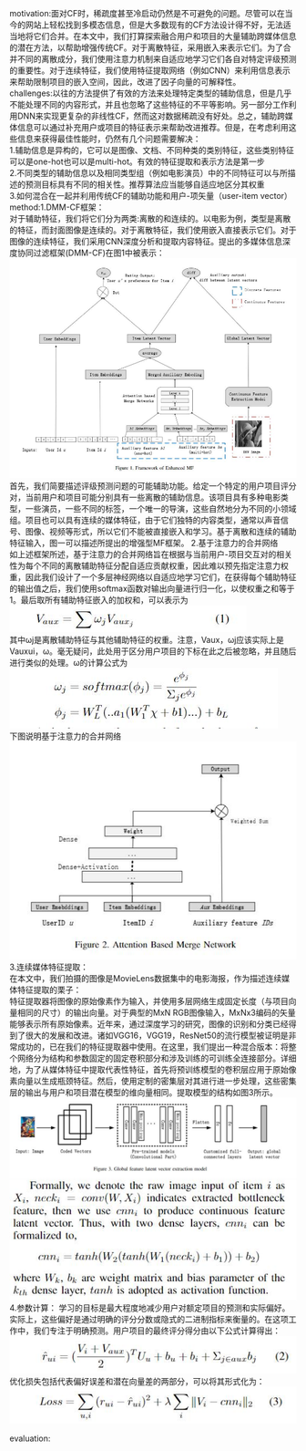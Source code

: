 motivation:面对CF时，稀疏度甚至冷启动仍然是不可避免的问题。尽管可以在当今的网站上轻松找到多模态信息，但是大多数现有的CF方法设计得不好，无法适当地将它们合并。在本文中，我们打算探索融合用户和项目的大量辅助跨媒体信息的潜在方法，以帮助增强传统CF。对于离散特征，采用嵌入来表示它们。为了合并不同的离散成分，我们使用注意力机制来自适应地学习它们各自对特定评级预测的重要性。对于连续特征，我们使用特征提取网络（例如CNN）来利用信息表示来帮助限制项目的嵌入空间，因此，改进了因子向量的可解释性。  
challenges:以往的方法提供了有效的方法来处理特定类型的辅助信息，但是几乎不能处理不同的内容形式，并且也忽略了这些特征的不平等影响。另一部分工作利用DNN来实现更复杂的非线性CF，然而这对数据稀疏没有好处。总之，辅助跨媒体信息可以通过补充用户或项目的特征表示来帮助改进推荐。但是，在考虑利用这些信息来获得最佳性能时，仍然有几个问题需要解决：  
1.辅助信息是异构的，它可以是图像、文档、不同种类的类别特征，这些类别特征可以是one-hot也可以是multi-hot。有效的特征提取和表示方法是第一步  
2.不同类型的辅助信息以及相同类型组（例如电影演员）中的不同特征可以与所描述的预测目标具有不同的相关性。推荐算法应当能够自适应地区分其权重  
3.如何混合在一起并利用传统CF的辅助功能和用户-项矢量（user-item vector）
method:1.DMM-CF框架：  
对于辅助特征，我们将它们分为两类:离散的和连续的。以电影为例，类型是离散的特征，而封面图像是连续的。对于离散特征，我们使用嵌入直接表示它们。对于图像的连续特征，我们采用CNN深度分析和提取内容特征。提出的多媒体信息深度协同过滤框架(DMM-CF)在图1中被表示：![Image text](https://github.com/wqf321/recommandation-reading/blob/master/Deep%20Collaborative%20Filtering%20Incorporating%20Auxiliary%20Multi-media%20Information/1.jpg)   
首先，我们简要描述评级预测问题的可能辅助功能。给定一个特定的用户项目评分对，当前用户和项目可能分别具有一些离散的辅助信息。该项目具有多种电影类型，一些演员，一些不同的标签，一个唯一的导演，这些自然地分为不同的小领域组。项目也可以具有连续的媒体特征，由于它们独特的内容类型，通常以声音信号、图像、视频等形式，所以它们不能被直接嵌入和学习。基于离散和连续的辅助特征输入，图一可以描述所提出的增强型MF框架。
2.基于注意力的合并网络   
如上述框架所述，基于注意力的合并网络旨在根据与当前用户-项目交互对的相关性为每个不同的离散辅助特征分配自适应贡献权重，因此难以预先指定注意力权重，因此我们设计了一个多层神经网络以自适应地学习它们，在获得每个辅助特征的输出值之后，我们使用softmax函数对输出向量进行归一化，以使权重之和等于1。最后取所有辅助特征嵌入的加权和，可以表示为![Image text](https://github.com/wqf321/recommandation-reading/blob/master/Deep%20Collaborative%20Filtering%20Incorporating%20Auxiliary%20Multi-media%20Information/3.jpg)   
其中ωj是离散辅助特征与其他辅助特征的权重。注意，Vaux，ωj应该实际上是Vauxui，ω。毫无疑问，此处用于区分用户项目的下标在此之后被忽略，并且随后进行类似的处理。ω的计算公式为  ![Image text](https://github.com/wqf321/recommandation-reading/blob/master/Deep%20Collaborative%20Filtering%20Incorporating%20Auxiliary%20Multi-media%20Information/4.jpg)  
下图说明基于注意力的合并网络  
![Image text](https://github.com/wqf321/recommandation-reading/blob/master/Deep%20Collaborative%20Filtering%20Incorporating%20Auxiliary%20Multi-media%20Information/2.jpg)   
3.连续媒体特征提取：  
在本文中，我们拍摄的图像是MovieLens数据集中的电影海报，作为描述连续媒体特征提取的栗子：  
特征提取器将图像的原始像素作为输入，并使用多层网络生成固定长度（与项目向量相同的尺寸）的输出向量。对于典型的MxN RGB图像输入，MxNx3编码的矢量能够表示所有原始像素。近年来，通过深度学习的研究，图像的识别和分类已经得到了很大的发展和改进。诸如VGG16，VGG19，ResNet50的流行模型被证明是非常成功的，已在我们的特征提取器中使用。在这里，我们提出一种混合版本：将整个网络分为结构和参数固定的固定卷积部分和涉及训练的可训练全连接部分。详细地，为了从媒体特征中提取代表性特征，首先将预训练模型的卷积层应用于原始像素向量以生成瓶颈特征。然后，使用定制的密集层对其进行进一步处理，这些密集层的输出与用户和项目潜在模型的维向量相同。提取模型的结构如图3所示。![Image text](https://github.com/wqf321/recommandation-reading/blob/master/Deep%20Collaborative%20Filtering%20Incorporating%20Auxiliary%20Multi-media%20Information/9.jpg) 
![Image text](https://github.com/wqf321/recommandation-reading/blob/master/Deep%20Collaborative%20Filtering%20Incorporating%20Auxiliary%20Multi-media%20Information/5.jpg)   
4.参数计算：
学习的目标是最大程度地减少用户对额定项目的预测和实际偏好。实际上，这些偏好是通过明确的评分分数或隐式的二进制指标来衡量的。在这项工作中，我们专注于明确预测。用户项目的最终评分得分由以下公式计算得出：![Image text](https://github.com/wqf321/recommandation-reading/blob/master/Deep%20Collaborative%20Filtering%20Incorporating%20Auxiliary%20Multi-media%20Information/6.jpg)  
优化损失包括代表偏好误差和潜在向量差的两部分，可以将其形式化为：  
![Image text](https://github.com/wqf321/recommandation-reading/blob/master/Deep%20Collaborative%20Filtering%20Incorporating%20Auxiliary%20Multi-media%20Information/7.jpg)   

evaluation:
